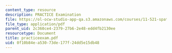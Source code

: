 ```yaml
---
content_type: resource
description: PRACTICE Examination
file: https://ol-ocw-studio-app-qa.s3.amazonaws.com/courses/11-521-spatial-database-management-and-advanced-geographic-information-systems-spring-2003/0f10b84ea53073de177f24dd5e15db48_practiceexam.pdf
file_type: application/pdf
parent_uid: 2c360ce4-2379-27b6-2e48-edd4fb2130ee
resourcetype: Document
title: practiceexam.pdf
uid: 0f10b84e-a530-73de-177f-24dd5e15db48
---
```

